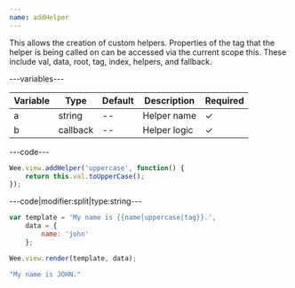 ```yaml
---
name: addHelper
---
```


This allows the creation of custom helpers. Properties of the tag that the helper is being called on can be accessed via the current scope this. These include val, data, root, tag, index, helpers, and fallback.

---variables---

| Variable | Type     | Default | Description  | Required |
| -------- | -------- | ------- | ------------ | -------- |
| a        | string   | --      | Helper name  | &#10003; |
| b        | callback | --      | Helper logic | &#10003; |

---code---

```javascript
Wee.view.addHelper('uppercase', function() {
	return this.val.toUpperCase();
});
```

---code|modifier:split|type:string---

```javascript
var template = 'My name is {{name|uppercase|tag}}.',
	data = {
		name: 'john'
	};

Wee.view.render(template, data);
```

```javascript
"My name is JOHN."
```